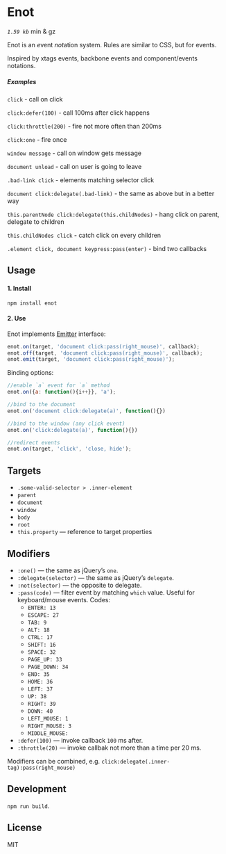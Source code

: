 # Enot
_`1.59 kb`_ min & gz

Enot is an <em>e</em>vent <em>not</em>ation system. Rules are similar to CSS, but for events.

Inspired by xtags events, backbone events and component/events notations.


##### Examples

`click` - call on click

`click:defer(100)` - call 100ms after click happens

`click:throttle(200)` - fire not more often than 200ms

`click:one` - fire once

<!-- `keypress:pass(ctrl + alt + del)` - catch windows task manager call -->

<!-- `keypress:pass(/y/i) + keypress:pass(/e/i) + keypress:pass(/s/i)` - catch user’s consent. -->

<!-- `touch` - normalized crossbrowser gesture -->

`window message` - call on window gets message

`document unload` - call on user is going to leave

`.bad-link click` - elements matching selector click

`document click:delegate(.bad-link)` - the same as above but in a better way

`this.parentNode click:delegate(this.childNodes)` - hang click on parent, delegate to children

`this.childNodes click` - catch click on every children

`.element click, document keypress:pass(enter)` - bind two callbacks

<!-- `all` - call on any event -->


## Usage

#### 1. Install

`npm install enot`


#### 2. Use

Enot implements [Emitter](https://github.com/component/emitter) interface:

```js
enot.on(target, 'document click:pass(right_mouse)', callback);
enot.off(target, 'document click:pass(right_mouse)', callback);
enot.emit(target, 'document click:pass(right_mouse)');
```

Binding options:
```js
//enable `a` event for `a` method
enot.on({a: function(){i++}}, 'a');

//bind to the document
enot.on('document click:delegate(a)', function(){})

//bind to the window (any click event)
enot.on('click:delegate(a)', function(){})

//redirect events
enot.on(target, 'click', 'close, hide');
```

## Targets

* `.some-valid-selector > .inner-element`
* `parent`
* `document`
* `window`
* `body`
* `root`
* `this.property` — reference to target properties


## Modifiers

* `:one()` — the same as jQuery’s `one`.
* `:delegate(selector)` — the same as jQuery’s `delegate`.
* `:not(selector)` — the opposite to delegate.
* `:pass(code)` — filter event by matching `which` value. Useful for keyboard/mouse events. Codes:
	* `ENTER: 13`
	* `ESCAPE: 27`
	* `TAB: 9`
	* `ALT: 18`
	* `CTRL: 17`
	* `SHIFT: 16`
	* `SPACE: 32`
	* `PAGE_UP: 33`
	* `PAGE_DOWN: 34`
	* `END: 35`
	* `HOME: 36`
	* `LEFT: 37`
	* `UP: 38`
	* `RIGHT: 39`
	* `DOWN: 40`
	* `LEFT_MOUSE: 1`
	* `RIGHT_MOUSE: 3`
	* `MIDDLE_MOUSE: `
* `:defer(100)` — invoke callback `100` ms after.
* `:throttle(20)` — invoke callbak not more than a time per 20 ms.

Modifiers can be combined, e.g. `click:delegate(.inner-tag):pass(right_mouse)`


## Development

`npm run build`.


## License

MIT
